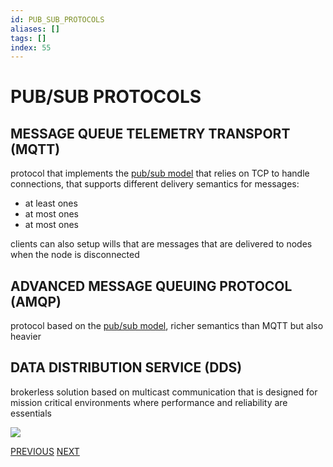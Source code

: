 ```yaml
---
id: PUB_SUB_PROTOCOLS
aliases: []
tags: []
index: 55
---
```


# PUB/SUB PROTOCOLS
## MESSAGE QUEUE TELEMETRY TRANSPORT (MQTT)

protocol that implements the [pub/sub model](PUB_SUB_MODEL.md) that relies on TCP to handle connections, that supports different delivery semantics for messages:

- at least ones
- at most ones
- at most ones

clients can also setup wills that are messages that are delivered to nodes when the node is disconnected

## ADVANCED MESSAGE QUEUING PROTOCOL (AMQP)

protocol based on the [pub/sub model](PUB_SUB_MODEL.md), richer semantics than MQTT but also heavier

## DATA DISTRIBUTION SERVICE (DDS)

brokerless solution based on multicast communication that is designed for mission critical environments where performance and reliability are essentials

![](Pasted%20image%2020240615103454.png)

[PREVIOUS](pages/IoT/PUB_SUB_MODEL.md) [NEXT](pages/IoT/REQUEST_RESPONSE.md)
